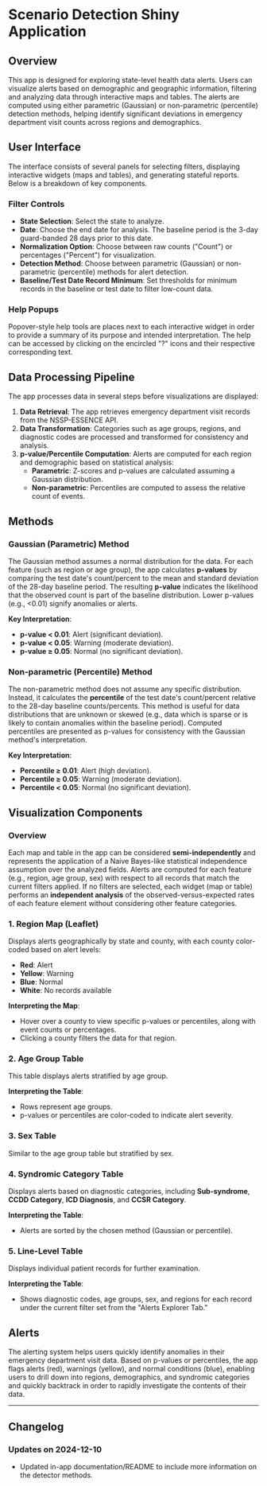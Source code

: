 # Scenario Detection Shiny Application

## Overview

This app is designed for exploring state-level health data alerts. Users can visualize alerts based on demographic and geographic information, filtering and analyzing data through interactive maps and tables. The alerts are computed using either parametric (Gaussian) or non-parametric (percentile) detection methods, helping identify significant deviations in emergency department visit counts across regions and demographics.

## User Interface

The interface consists of several panels for selecting filters, displaying interactive widgets (maps and tables), and generating stateful reports. Below is a breakdown of key components.

### Filter Controls

- **State Selection**: Select the state to analyze.
- **Date**: Choose the end date for analysis. The baseline period is the 3-day guard-banded 28 days prior to this date.
- **Normalization Option**: Choose between raw counts ("Count") or percentages ("Percent") for visualization.
- **Detection Method**: Choose between parametric (Gaussian) or non-parametric (percentile) methods for alert detection.
- **Baseline/Test Date Record Minimum**: Set thresholds for minimum records in the baseline or test date to filter low-count data.

### Help Popups

Popover-style help tools are places next to each interactive widget in order to provide a summary of its purpose and intended interpretation. The help can be accessed by clicking on the encircled "?" icons and their respective corresponding text.

## Data Processing Pipeline

The app processes data in several steps before visualizations are displayed:

1. **Data Retrieval**: The app retrieves emergency department visit records from the NSSP-ESSENCE API.
2. **Data Transformation**: Categories such as age groups, regions, and diagnostic codes are processed and transformed for consistency and analysis.
3. **p-value/Percentile Computation**: Alerts are computed for each region and demographic based on statistical analysis:
   - **Parametric**: Z-scores and p-values are calculated assuming a Gaussian distribution.
   - **Non-parametric**: Percentiles are computed to assess the relative count of events.

## Methods

### Gaussian (Parametric) Method

The Gaussian method assumes a normal distribution for the data. For each feature (such as region or age group), the app calculates **p-values** by comparing the test date's count/percent to the mean and standard deviation of the 28-day baseline period. The resulting **p-value** indicates the likelihood that the observed count is part of the baseline distribution. Lower p-values (e.g., <0.01) signify anomalies or alerts.

**Key Interpretation**:
- **p-value < 0.01**: Alert (significant deviation).
- **p-value < 0.05**: Warning (moderate deviation).
- **p-value ≥ 0.05**: Normal (no significant deviation).

### Non-parametric (Percentile) Method

The non-parametric method does not assume any specific distribution. Instead, it calculates the **percentile** of the test date's count/percent relative to the 28-day baseline counts/percents. This method is useful for data distributions that are unknown or skewed (e.g., data which is sparse or is likely to contain anomalies within the baseline period). Computed percentiles are presented as p-values for consistency with the Gaussian method's interpretation.

**Key Interpretation**:
- **Percentile ≥ 0.01**: Alert (high deviation).
- **Percentile ≥ 0.05**: Warning (moderate deviation).
- **Percentile < 0.05**: Normal (no significant deviation).

## Visualization Components

### Overview

Each map and table in the app can be considered **semi-independently** and represents the application of a Naive Bayes-like statistical independence assumption over the analyzed fields. Alerts are computed for each feature (e.g., region, age group, sex) with respect to all records that match the current filters applied. If no filters are selected, each widget (map or table) performs an **independent analysis** of the observed-versus-expected rates of each feature element without considering other feature categories.

### 1. Region Map (Leaflet)

Displays alerts geographically by state and county, with each county color-coded based on alert levels:

- **Red**: Alert
- **Yellow**: Warning
- **Blue**: Normal
- **White**: No records available

**Interpreting the Map**:
- Hover over a county to view specific p-values or percentiles, along with event counts or percentages.
- Clicking a county filters the data for that region.

### 2. Age Group Table

This table displays alerts stratified by age group.

**Interpreting the Table**:
- Rows represent age groups.
- p-values or percentiles are color-coded to indicate alert severity.

### 3. Sex Table

Similar to the age group table but stratified by sex.

### 4. Syndromic Category Table

Displays alerts based on diagnostic categories, including **Sub-syndrome**, **CCDD Category**, **ICD Diagnosis**, and **CCSR Category**.

**Interpreting the Table**:
- Alerts are sorted by the chosen method (Gaussian or percentile).

### 5. Line-Level Table

Displays individual patient records for further examination.

**Interpreting the Table**:
- Shows diagnostic codes, age groups, sex, and regions for each record under the current filter set from the "Alerts Explorer Tab."

## Alerts

The alerting system helps users quickly identify anomalies in their emergency department visit data. Based on p-values or percentiles, the app flags alerts (red), warnings (yellow), and normal conditions (blue), enabling users to drill down into regions, demographics, and syndromic categories and quickly backtrack in order to rapidly investigate the contents of their data.

---

## Changelog

### Updates on 2024-12-10
- Updated in-app documentation/README to include more information on the detector methods.
